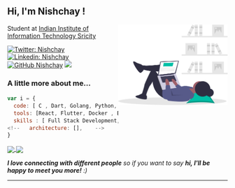 <h2> Hi, I'm  Nishchay !</h2>
<img align='right' src="https://github.com/codernishchay/codernishchay/blob/main/undraw_researching_22gp.svg" width="250">
<p>Student at <a href="http://iiits.in/">Indian Institute of Information Technology Sricity</a></p>

[![Twitter: Nishchay](https://img.shields.io/twitter/follow/nishchay_v_?style=social)](https://twitter.com/nishchay_v_)
[![Linkedin: Nishchay](https://img.shields.io/badge/-nishchay-blue?style=flat-square&logo=Linkedin&logoColor=white&link=https://www.linkedin.com/in/nishchay-verma-5a4a19193/)](https://www.linkedin.com/in/nishchay-verma-5a4a19193/)
[![GitHub Nishchay](https://img.shields.io/github/followers/codernishchay?label=follow&style=social)](https://github.com/codernishchay)
![](https://komarev.com/ghpvc/?username=codernishchay&color=green)

###  A little more about me...  
```javascript
var i = {
  code: [ C , Dart, Golang, Python, Bash, JavaScript, C++, TypeScript],
  tools: [React, Flutter, Docker , Express, GraphQL, RestApi],
  skills : [ Full Stack Development, Application Development, Cybersecurity ], 
<!--   architecture: [],    -->
}
```

<a href="https://github.com/codernishchay">
<img align="center" src="https://github-readme-stats.vercel.app/api?username=codernishchay&show_icons=true&include_all_commits=true&theme=blue-green&count_private=true">
</a>
<a href="https://github.com/codernishchay">
<img align="center" src="https://github-readme-stats.anuraghazra1.vercel.app/api/top-langs/?username=codernishchay&layout=Demo&theme=blue-green" />
</a>

<em><b>I love connecting with different people</b> so if you want to say <b>hi, I'll be happy to meet you more!</b> :)</em>

---
